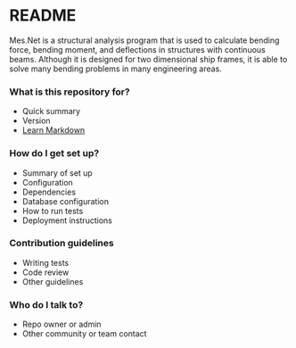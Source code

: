 # README #

Mes.Net is a structural analysis program that is used to calculate bending force, bending moment, and deflections in structures with continuous beams. Although it is designed for two dimensional ship frames, it is able to solve many bending problems in many engineering areas.

### What is this repository for? ###

* Quick summary
* Version
* [Learn Markdown](https://bitbucket.org/tutorials/markdowndemo)

### How do I get set up? ###

* Summary of set up
* Configuration
* Dependencies
* Database configuration
* How to run tests
* Deployment instructions

### Contribution guidelines ###

* Writing tests
* Code review
* Other guidelines

### Who do I talk to? ###

* Repo owner or admin
* Other community or team contact
